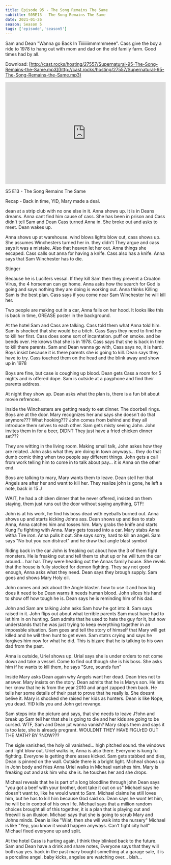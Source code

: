 ```yaml
---
title: Episode 95 - The Song Remains The Same
subtitle: S05E13 - The Song Remains The Same
date: 2021-01-26
season: Season 5
tags: ['episode','season5']
---
```


Sam and Dean "Wanna go Back In Tiiiiiiimmmmmeee". Cass give the boy a ride to 1978 to hang out with mom and dad on the old family farm.  Good times had by all.

Download: [http://cast.rocks/hosting/27557/Supernatural-95-The-Song-Remains-the-Same.mp3](http://cast.rocks/hosting/27557/Supernatural-95-The-Song-Remains-the-Same.mp3)

<iframe src="https://cast.rocks/player/27557/Supernatural-95-The-Song-Remains-the-Same.mp3?episodeTitle=Episode%2095%20-%20The%20Song%20Remains%20the%20Same&podcastTitle=Couple%20of%20Idjits&episodeDate=January%2026th%2C%202021&imageURL=https%3A%2F%2Fcast.rocks%2Fhosting%2F27557%2Ffeeds%2FCAURZ.jpg" style="border: none; min-height: 265px; max-height: 320px; max-width: 558px; min-width: 270px; width: 100%; height: 100%;" scrollbars="no"></iframe>

S5 E13 - The Song Remains The Same

Recap - Back in time, YID, Mary made a deal.

dean at a strip club with no one else in it.
Anna shows up.
It is in Deans dreams.
Anna cant find him cause of cass.
She has been in prison and Cass didn't tell Sam and Dean
Cass turned Anna in.
She broke out and asks to meet.
Dean wakes up.

Anna shows up at warehouse.
wind blows
lights blow out, cass shows up.
She assumes Winchesters turned her in. they didn't
They argue and cass says it was a mistake.  Also that heaven let her out.
Anna things she escaped.
Cass calls out anna for having a knife.
Cass also has a knife.
Anna says that Sam Winchester has to die.

Stinger

Because he is Lucifers vessal.
If they kill Sam then they prevent a Croaton Virus, the 4 horseman can go home.
Anna asks how the search for God is going and says nothing they are doing is working out.
Anna thinks Killing Sam is the best plan.
Cass says if you come near Sam Winchester he will kill her.

Two people are making out in a car, Anna falls on her hood.
It looks like this is back in time, GREASE poster in the background.

At the hotel Sam and Cass are talking.
Cass told them what Anna told him.
Sam is shocked that she would be a bitch.
Cass Says they need to find her to kill her first.
Cass does some sort of incantation. puff on smoke. and be bends over.
He knows that she is in 1978.
Cass says that she is back in time to kill there parents.
Sam and Dean wanna go with, Cass says no, it is hard.
Boys insist because it is there parents she is going to kill. Dean says they have to try.
Cass touched them on the head and the blink away and show up in 1978

Boys are fine, but case is coughing up blood.
Dean gets Cass a room for 5 nights and is offered dope.
Sam is outside at a payphone and find their parents address.

At night they show up.
Dean asks what the plan is, there is a fun bit about movie refrences.

Inside the Winchesters are getting ready to eat dinner.
The doorbell rings.
Boys are at the door.
Mary recognizes her and says she doesn't do that anymore??? What hooking???
John comes from behind and they all introduce them selves to each other.
Sam gets misty seeing John.
John invites them in for a beer, DIDNT They just have a fried chicken dinner set???

They are witting in the living room.
Making small talk, John askes how they are related.
John asks what they are doing in town anyways... they do that dumb comic thing when two people say different things.
John gets a call from work telling him to come in to talk about pay... it is Anna on the other end.

Boys are talking to mary, Mary wants them to leave.
Dean stell her that Angels are after her and want to kill her.
They realize john is gone, he left a note, back in 15 J

WAIT, he had a chicken dinner that he never offered, insisted on them staying, them just runs out the door without saying anything, GTF!

John is at his work, he find his boss dead with eyeballs burned out.
Anna shows up and starts kicking Johns ass.
Dean shows up and ties to stab Anna, Anna catches him and tosses him.
Mary grabs the knife and starts Kung Fu fighting with Anna.
Mary gets tossed into a car.
Mary stabs Anna witha Tire iron.
Anna pulls it out.
She says sorry, hard to kill an angel.
Sam says "No but you can distract" and he draw that angle blast symbol

Riding back in the car John is freaking out about how the 3 of them fight monsters.
He is freaking out and tell them to shut up or he will turn the car around... har har.
They were heading out the Annas family house.
She revels that the house is fully stocked for demon fighting.
They say not good enough, Anna asks what they need.
Dean says they brough supply.
Sam goes and shows Mary Holy oil.

John comes and ask about the Angle blaster.
how to use it and how big does it need to be
Dean warns it needs human blood.
John slices his hand to show off how tough he is.
Dean says he is reminding him of his dad.

John and Sam are talking
John asks Sam how he got into it.
Sam says raised in it.
John flips out about what terrible parents Sam must have had to let him in on hunting.
Sam admits that he used to hate the guy for it, but now understands that he was just trying to keep everything together in an impossble situation.
Sam goes and tell the story of himself that Mary will get killed and he will then hunt to get even.
Sam statrs crying and says he forgives him now for what he did.  This is bizare that he is talking to his own dad from the past.

Anna is outside, Uriel shows up.
Urial says she is under orders to not come down and take a vessel.
Come to find out though she is his boss.
She asks him if he wants to kill them, he says "Sure, sounds fun"

Inside Mary asks Dean again why Angels want her dead.
Dean tries not to answer.
Mary insists on the story.
Dean admits that he is Marys son.
He lets her know that he is from the year 2010 and angel zapped them back.
He tells her some details of their past to prove that he really is.
She doesnt belive it.
Mary is shocked she raised her kids as hunters.
Dean is like Nope, you dead.  YID kills you and John get revange.

Sam steps into the picture and says, that she needs to leave J?ohn and break up
Sam tell her that she is going to die and her kids are going to be cursed.
WTF, Sam and Dean jut wanna vanish?
Mary stops them and says it is too late, she is already pregrant.
WOULDNT THEY HAVE FIGUrED OUT THE MATH? BY ?NOW???

The sigle vanished, the holy oil vanished... high pitched sound.
the windows and light blow out.
Uriel walks in, Anna is also there.
Everyone is kung fu fighting.
Everyone is getting there asses kicked. Sam gets stabbed and dies, Dean is pinned on the wall.
Outside there is a bright light.
Micheal shows up in John body and fries Anna
Uriel walks in Michael vanishes him.
Mary is freaking out and ask him who she is. he touches her and she drops.

Micheal reveals that he is part of a long bloodline through john
Dean says "you got a beef with your brother, dont take it out on us"
Michael says he doesn't want to, like he would want to Sam.
Michael claims he still loves him, but he has to kill him because God said so.
Dean says he wont let him, he will be in control of his own life.
Michael says that a million random choices brought all of this together, it is a plan that is playing out and freewill is an illusion.
Michael says that she is going to scrub Mary and Johns minds.
Dean is like "Wiat, then she will walk into the nursery"
Michael is like "Yep, you know it would happen anyways.  Can't fight city hall"
Michael fixed everyone up and split.

At the hotel Cass is hurting again, I think they blinked back to the future.
Sam and Dean have a drink and share notes, Everyone says that they will both say yes.
back in the past mary bought something at a garage sale, it is a porceline angel.
baby kicks, angelse are watching over... blah...

